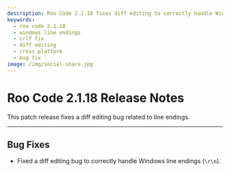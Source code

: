 ```yaml
---
description: Roo Code 2.1.18 fixes diff editing to correctly handle Windows line endings (CRLF), ensuring cross-platform compatibility.
keywords:
  - roo code 2.1.18
  - windows line endings
  - crlf fix
  - diff editing
  - cross platform
  - bug fix
image: /img/social-share.jpg
---
```


# Roo Code 2.1.18 Release Notes

This patch release fixes a diff editing bug related to line endings.

---

## Bug Fixes

*   Fixed a diff editing bug to correctly handle Windows line endings (`\r\n`).
